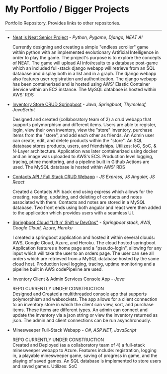 # My Portfolio / Bigger Projects

Portfolio Repository. Provides links to other repositories.

___

- [Neat is Neat Senior Project](https://github.com/MikeUchmanowicz/Neat-is-Neat-Senior-Project/) - *Python, Pygame, Django, NEAT AI*  

  Currently designing and creating a simple "endless scroller" game within python with an implemented evolutionary Artificial Intelligence in order to play the game. The project's purpose is to explore the concepts of NEAT. The game will upload AI info/results to a database post-game which an included full-stack django webapp will retrieve from an SQL database and display both in a list and in a graph. The django webapp also features user registration and authentication. The django webapp has been containerized and is hosted using AWS' Elastic Container Service within an EC2 instance. The MySQL database is hosted within AWS' RDS


- [Inventory Store CRUD Springboot](https://github.com/MikeUchmanowicz/Inventory-Store-CRUD-Springboot/) - *Java, Springboot, Thymeleaf, JavaScript*  

  Designed and created (collaboratory team of 2) a crud webapp that supports polymorphism and different items. Users are able to register, login, view their own inventory, view the "store" inventory, purchase items from the "store", and add each other as friends. An Admin user can create, edit, and delete products within the "store". An SQL database stores products, users, and friendships. Utilizes: IoC, SoC, & N-Layer architecture. Application was later containerized using docker and an image was uploaded to AWS's ECS. Production level logging, tracing, ptime monitoring, and a pipeline built in Github Actions are used. The MySQL database is hosted within AWS' RDS


- [Contacts API / Full Stack CRUD Webapp](https://github.com/MikeUchmanowicz/ContactsAPI) - *JS Express, JS Angular, JS React*  

  Created a Contacts API back end using express which allows for the creating, reading, updating, and deleting of contacts and notes associated with them. Contacts and notes are stored in a MySQL database. Two front ends using both angular and react were then added to the application which provides users with a seamless UI.


- [Springboot Cloud "Lift n' Shift w DevOps"](https://github.com/MikeUchmanowicz/SpringBootLiftNShiftDevOps) - *Springboot stack, AWS, Google Cloud, Azure, Heroku*  

  I created a springboot application and hosted it within several clouds: AWS, Google Cloud, Azure, and Heroku. The cloud hosted springboot Application features a home page and a "pseudo-login", allowing for any input which will take the user to an orders page. The user can see all orders which are retrieved from a MySQL database hosted by the same cloud host. Production level logging, tracing, uptime monitoring and a pipeline built in AWS codePipeline are used.


- Inventory Client & Admin Services Console App - *Java*

  REPO CURRENTLY UNDER CONSTRUCTION   
  Designed and Created a multithreaded console app that supports polymorphism and websockets. The app allows for a client connection to an inventory store in which the     client can view, sort, and purchase items. These items are different types. An admin can connect and update the inventory via a json string or view the inventory         returned as json. The admin and client connections can be run asynchronously.   


- Minesweeper Full-Stack Webapp - *C#, ASP.NET, JavaScript*

  REPO CURRENTLY UNDER CONSTRUCTION   
  Created and Deployed (as a collaboratory team of 4) a full-stack minesweeper webapp to Azure. Features include: registration, logging in, a playable minesweeper game,   saving of progress in game, and the playing of saved games. An SQL database is implemented to store users and saved games. Utilizes: SoC
